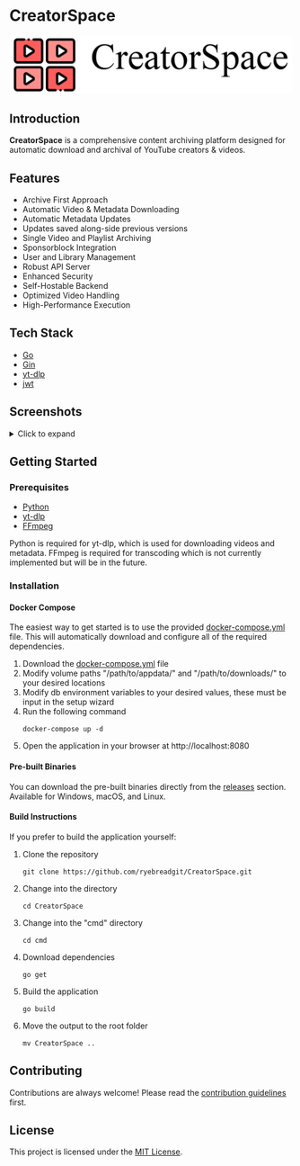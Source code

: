 # CreatorSpace

![CreatorSpace Banner](./.github/img/CreatorSpaceBanner.png)

## Introduction

**CreatorSpace** is a comprehensive content archiving platform designed for automatic download and archival of YouTube creators & videos.

## Features

- Archive First Approach
- Automatic Video & Metadata Downloading
- Automatic Metadata Updates
- Updates saved along-side previous versions
- Single Video and Playlist Archiving
- Sponsorblock Integration
- User and Library Management
- Robust API Server
- Enhanced Security
- Self-Hostable Backend
- Optimized Video Handling
- High-Performance Execution

## Tech Stack

- [Go](https://go.dev/)
- [Gin](https://gin-gonic.com/)
- [yt-dlp](https://github.com/yt-dlp/yt-dlp)
- [jwt](https://jwt.io/)

## Screenshots

<details>
<summary>Click to expand</summary>

***Subscriptions*** - View all of your subscriptions in one place.
![Subscriptions](./.github/img/subscriptions.png)

***Creator View*** - View all of the videos for a specific creator.
![Creator View](./.github/img/creator.png)

***Library View*** - View all of the videos in your library.
![Library View](./.github/img/library.png)

***Creators*** - View all of the creators in your library.
![Creators](./.github/img/creators.png)

***Video Playback*** - Watch and playback videos directly from the application.
![Video View](./.github/img/video-playing.png)

![Comments and Recommendations](./.github/img/comments-recommendations.png)

***On-Disk Archival*** - All videos, metadata, and updates are saved to disk.
![On-Disk Info](./.github/img/disk-creator.png)

</details>

## Getting Started

### Prerequisites

- [Python](https://python.org/)
- [yt-dlp](https://github.com/yt-dlp/yt-dlp)
- [FFmpeg](https://ffmpeg.org/)

Python is required for yt-dlp, which is used for downloading videos and metadata. FFmpeg is required for transcoding which is not currently implemented but will be in the future.

### Installation

#### Docker Compose

The easiest way to get started is to use the provided [docker-compose.yml](./docker-compose.yml) file. This will automatically download and configure all of the required dependencies.

1. Download the [docker-compose.yml](./docker-compose.yml) file
2. Modify volume paths "/path/to/appdata/" and "/path/to/downloads/" to your desired locations
3. Modify db environment variables to your desired values, these must be input in the setup wizard
4. Run the following command
    ```shell
    docker-compose up -d
    ```
5. Open the application in your browser at http://localhost:8080

#### Pre-built Binaries

You can download the pre-built binaries directly from the [releases](https://github.com/ryebreadgit/CreatorSpace/releases/latest) section. Available for Windows, macOS, and Linux.

#### Build Instructions

If you prefer to build the application yourself:

1. Clone the repository
    ```shell
    git clone https://github.com/ryebreadgit/CreatorSpace.git
    ```
2. Change into the directory
    ```shell
    cd CreatorSpace
    ```
3. Change into the "cmd" directory
    ```shell
    cd cmd
    ```
4. Download dependencies
    ```shell
    go get
    ```
5. Build the application
    ```shell
    go build
    ```
6. Move the output to the root folder
    ```shell
    mv CreatorSpace ..
    ```

## Contributing

Contributions are always welcome! Please read the [contribution guidelines](CONTRIBUTING.md) first.

## License

This project is licensed under the [MIT License](LICENSE.md).